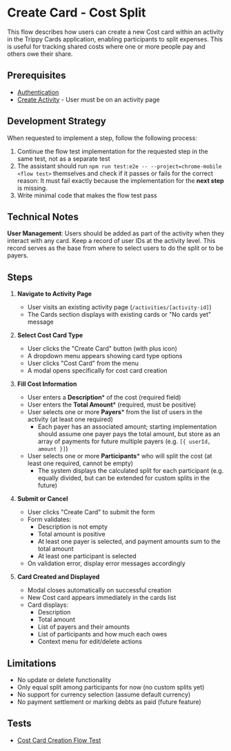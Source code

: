 # Create Card - Cost Split

This flow describes how users can create a new Cost card within an activity in the Trippy Cards application, enabling participants to split expenses. This is useful for tracking shared costs where one or more people pay and others owe their share.

## Prerequisites

- [Authentication](authentication.md)
- [Create Activity](create-activity.md) - User must be on an activity page

## Development Strategy

When requested to implement a step, follow the following process:

1. Continue the flow test implementation for the requested step in the same test, not as a separate test
2. The assistant should run `npm run test:e2e -- --project=chrome-mobile <flow test>` themselves and check if it passes or fails for the correct reason: It must fail exactly because the implementation for the **next step** is missing.
3. Write minimal code that makes the flow test pass

## Technical Notes

**User Management**: Users should be added as part of the activity when they interact with any card. Keep a record of user IDs at the activity level. This record serves as the base from where to select users to do the split or to be payers.

## Steps

1. **Navigate to Activity Page**
   - User visits an existing activity page (`/activities/[activity-id]`)
   - The Cards section displays with existing cards or "No cards yet" message

2. **Select Cost Card Type**
   - User clicks the "Create Card" button (with plus icon)
   - A dropdown menu appears showing card type options
   - User clicks "Cost Card" from the menu
   - A modal opens specifically for cost card creation

3. **Fill Cost Information**
   - User enters a **Description*** of the cost (required field)
   - User enters the **Total Amount*** (required, must be positive)
   - User selects one or more **Payers*** from the list of users in the activity (at least one required)
     - Each payer has an associated amount; starting implementation should assume one payer pays the total amount, but store as an array of payments for future multiple payers (e.g. `[{ userId, amount }]`)
   - User selects one or more **Participants*** who will split the cost (at least one required, cannot be empty)
     - The system displays the calculated split for each participant (e.g. equally divided, but can be extended for custom splits in the future)

4. **Submit or Cancel**
   - User clicks "Create Card" to submit the form
   - Form validates:
     - Description is not empty
     - Total amount is positive
     - At least one payer is selected, and payment amounts sum to the total amount
     - At least one participant is selected
   - On validation error, display error messages accordingly

5. **Card Created and Displayed**
   - Modal closes automatically on successful creation
   - New Cost card appears immediately in the cards list
   - Card displays:
     - Description
     - Total amount
     - List of payers and their amounts
     - List of participants and how much each owes
     - Context menu for edit/delete actions

## Limitations

- No update or delete functionality
- Only equal split among participants for now (no custom splits yet)
- No support for currency selection (assume default currency)
- No payment settlement or marking debts as paid (future feature)

## Tests

- [Cost Card Creation Flow Test](../../tests/flows/card-cost-creation.spec.ts)